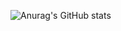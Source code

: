 
![Anurag's GitHub stats](https://github-readme-stats.vercel.app/api?username=feyzeer&count_private=true) 

